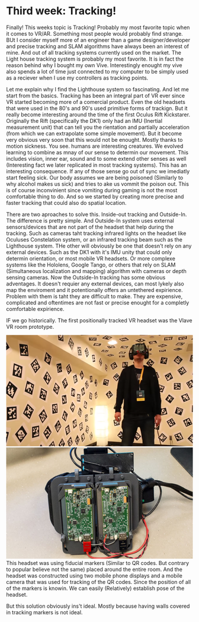 # Third week: Tracking!

Finally! This weeks topic is Tracking! Probably my most favorite topic when it comes to VR/AR. Something most people would probably find strange. BUt I consider myself more of an engineer than a game designer/developer and precise tracking and SLAM algorithms have always been an interest of mine. And out of all tracking systems currently used on the market. The Light house tracking system is probably my most favorite. It is in fact the reason behind why I bought my own Vive. Interestingly enought my vive also spends a lot of time just connected to my computer to be simply used as a reciever when I use my controllers as tracking points.

Let me explain why I find the Lighthouse system so fascinating. And let me start from the basics. Tracking has been an integral part of VR ever since VR started becoming more of a comercial product. Even the old headsets that were used in the 80's and 90's used primitive forms of trackign. But it really become interesting around the time of the first Oculus Rift Kickstarer. Originally the Rift (specifically the DK1) only had an IMU (Inertial measurement unit) that can tell you the rientation and partially acceleration (from which we can extrapolate some simple movement). But it become very obvious very soon that this would not be enought. Mostly thanks to motion sickness. You see. humans are interesting creatures. We evolved learning to combine as mnay of our sense to determin our movement. This includes vision, inner ear, sound and to some extend other senses as well (Interesting fact we later replicated in most tracking systems). This has an interesting consequence. If any of those sense go out of sync we imediatly start feeling sick. Our body assumes we are being poisoned (Similarly to why alcohol makes us sick) and tries to ake us vommit the poison out. This is of course inconvinient since vomiting during gaming is not the most comfortable thing to do. And so we started by creating more precise and faster tracking that could also do spatial location.

There are two aproaches to solve this. Inside-out tracking and Outside-In. The difference is pretty simple. And Outside-In system uses external sensors/devices that are not part of the headset that help during the tracking. Such as cameras taht tracking infrared lights on the headset like Oculuses Constelation system, or an infrared tracking beam such as the Lighthouse system. THe other will obviously be one that doesn't rely on any external devices. Such as the DK1 with it's IMU unity that could only determin orientation, or most mobile VR headsets. Or more complexe systems like the Hololens, Google Tango, or others that rely on SLAM (Simultaneous localization and mapping) algorithm with cameras or depth sensing cameras. Now the Outside-In tracking has some obvious adventages. It doesn't requier any external devices, can most lykely also map the enviroment and it potentionally offers an untethered expirience. Problem with them is taht they are difficult to make. They are expensive, complicated and oftentimes are not fast or precise enought for a completly comfortable expirience.

IF we go historically. The first positionally tracked VR headset was the Vlave VR room prototype.

<img src="/../_images/tracking/Valve_VR_room.png" height="300" />
<img src="/../_images/tracking/valve_vr_hmd.jpg" height="300" />
This headset was using fiducial markers (Similar to QR codes. But contrary to popular believe not the same) placed around the entire room. And the headset was constructed using two mobile phone displays and a mobile camera that was used for tracking of the QR codes. Since the position of all of the markers is knowin. We can easily (Relatively) establish pose of the headset.

But this solution obviously ins't ideal. Mostly because having walls covered in tracking markers is not ideal.